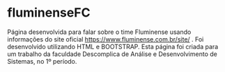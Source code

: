 # fluminenseFC
Página desenvolvida para falar sobre o time Fluminense usando informações do site oficial https://www.fluminense.com.br/site/ .
Foi desenvolvido utilizando HTML e BOOTSTRAP.
Esta página foi criada para um trabalho da faculdade Descomplica de Análise e Desenvolvimento de Sistemas, no 1º período.

